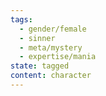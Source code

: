 ```yaml
---
tags:
  - gender/female
  - sinner
  - meta/mystery
  - expertise/mania
state: tagged
content: character
---
```

